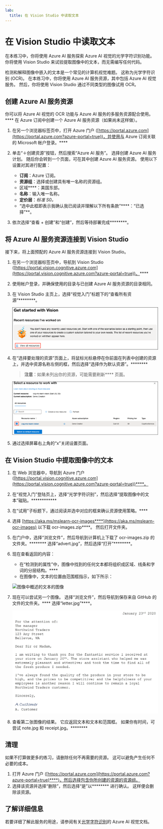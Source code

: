 ```yaml
---
lab:
  title: 在 Vision Studio 中读取文本
---
```


# 在 Vision Studio 中读取文本

在本练习中，你将使用 Azure AI 服务探索 Azure AI 视觉的光学字符识别功能。 你将使用 Vision Studio 来试验提取图像中的文本，而无需编写任何代码。

检测和解释图像中嵌入的文本是一个常见的计算机视觉难题。 这称为光学字符识别 (OCR)。 在本练习中，你将使用 Azure AI 服务资源，其中包括 Azure AI 视觉服务。 然后，你将使用 Vision Studio 通过不同类型的图像试用 OCR。

## 创建 Azure AI 服务资源

你可以将 Azure AI 视觉的 OCR 功能与 Azure AI 服务的多服务资源配合使用。**** 在 Azure 订阅中创建一个 Azure AI 服务资源（如果尚未这样做）。

1. 在另一个浏览器标签页中，打开 Azure 门户 ([https://portal.azure.com](https://portal.azure.com?azure-portal=true))，并使用与 Azure 订阅关联的 Microsoft 帐户登录。****

1. 单击“&#65291;创建资源”按钮，然后搜索“Azure AI 服务”。 选择创建 Azure AI 服务计划。 随后你会转到一个页面，可在其中创建 Azure AI 服务资源。 使用以下设置对其进行配置：
    - **订阅**：Azure 订阅。
    - **资源组**：选择或创建具有唯一名称的资源组。
    - 区域****：美国东部。
    - **名称**：输入唯一名称。
    - **定价层**：*标准 S0。*
    - “选中此框即表示我确认我已阅读并理解以下所有条款”****：“已选择”**。

1. 依次选择“查看 + 创建”和“创建”，然后等待部署完成********。

## 将 Azure AI 服务资源连接到 Vision Studio

接下来，将上面预配的 Azure AI 服务资源连接到 Vision Studio。

1. 在另一个浏览器标签页中，导航到 Vision Studio ([https://portal.vision.cognitive.azure.com](https://portal.vision.cognitive.azure.com?azure-portal=true))。****

1. 使用帐户登录，并确保使用的目录与已创建 Azure AI 服务资源的目录相同。

1. 在 Vision Studio 主页上，选择“视觉入门”标题下的“查看所有资源”********。

    ![“查看所有资源”链接在 Vision Studio 中的“视觉入门”下突出显示。](./media/analyze-images-vision/vision-resources.png)

1. 在“选择要处理的资源”页面上，将鼠标光标悬停在你前面在列表中创建的资源上，并选中资源名称左侧的框，然后选择“选择作为默认资源”。********

    > **注意**：如果未列出你的资源，可能需要刷新**** 页面。

    ![系统会显示“选择要处理的资源”对话，并在其中突出显示并选中 cog-ms-learn-vision-SUFFIX 认知服务资源。 此时会突出显示“选择作为默认资源”按钮。](./media/analyze-images-vision/default-resource.png)

1. 通过选择屏幕右上角的“x”关闭设置页面。

## 在 Vision Studio 中提取图像中的文本
    
1. 在 Web 浏览器中，导航到 Azure 门户 ([https://portal.vision.cognitive.azure.com](https://portal.vision.cognitive.azure.com?azure-portal=true))****。

1. 在“视觉入门”登陆页上，选择“光学字符识别”，然后选择“提取图像中的文本”磁贴。************

1. 在“试用”子标题下，通过阅读并选中对应的框来确认资源使用策略。****  

1. 选择 [https://aka.ms/mslearn-ocr-images****](https://aka.ms/mslearn-ocr-images) 以下载 ocr-images.zip****。 然后打开文件夹。

1. 在门户中，选择“浏览文件”，然后导航到计算机上下载了 ocr-images.zip 的文件夹。******** 选择“advert.jpg”，然后选择“打开”********。

1. 现在查看返回的内容：
    - 在“检测到的属性”中，图像中找到的任何文本都将组织成区域、线条和字词的分层结构。****
    - 在图像中，文本的位置由范围框指示，如下所示：

    ![图像中概述的文本的图像](media/read-text-computer-vision/text-bounding-boxes.png)

1. 现在可以尝试另一个图像。 选择“浏览文件”，然后导航到保存来自 GitHub 的文件的文件夹。**** 选择“letter.jpg”****。

    ![类型化字母的图像。](media/read-text-computer-vision/letter.jpg)

1. 查看第二张图像的结果。 它应返回文本和文本和范围框。 如果你有时间，可尝试 note.jpg 和 receipt.jpg。********

## 清理

如果不打算做更多的练习，请删除任何不再需要的资源。 这可以避免产生任何不必要的成本。

1. 打开 Azure 门户 ([https://portal.azure.com](https://portal.azure.com?azure-portal=true)****)，然后选择包含你所创建的资源的资源组。
1. 选择该资源并选择“删除”，然后选择“是”以******** 进行确认。 这样便会删除该资源。

## 了解详细信息

若要详细了解此服务的用途，请参阅有关[光学字符识别](https://learn.microsoft.com/azure/ai-services/computer-vision/overview-ocr)的 Azure AI 视觉文档。
